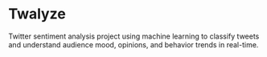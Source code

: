# Twalyze
Twitter sentiment analysis project using machine learning to classify tweets and understand audience mood, opinions, and behavior trends in real-time.
